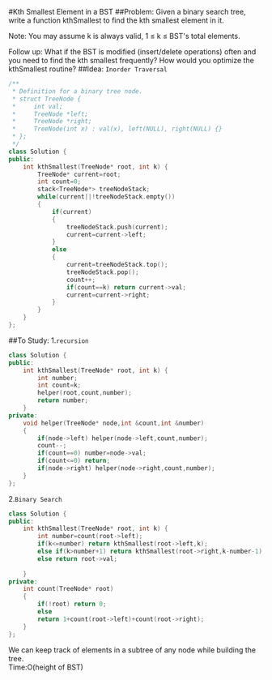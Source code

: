 #Kth Smallest Element in a BST
##Problem:
Given a binary search tree, write a function kthSmallest to find the kth smallest element in it.

Note: 
You may assume k is always valid, 1 ≤ k ≤ BST's total elements.

Follow up:
What if the BST is modified (insert/delete operations) often and you need to find the kth smallest frequently? How would you optimize the kthSmallest routine?
##Idea:
`Inorder Traversal`
```cpp
/**
 * Definition for a binary tree node.
 * struct TreeNode {
 *     int val;
 *     TreeNode *left;
 *     TreeNode *right;
 *     TreeNode(int x) : val(x), left(NULL), right(NULL) {}
 * };
 */
class Solution {
public:
    int kthSmallest(TreeNode* root, int k) {
        TreeNode* current=root;
        int count=0;
        stack<TreeNode*> treeNodeStack;
        while(current||!treeNodeStack.empty())
        {
            if(current) 
            {
                treeNodeStack.push(current);
                current=current->left;
            }
            else
            {
                current=treeNodeStack.top();
                treeNodeStack.pop();
                count++;
                if(count==k) return current->val;
                current=current->right;
            }
        }
    }
};
```
##To Study:
1.`recursion`
```cpp
class Solution {
public:
    int kthSmallest(TreeNode* root, int k) {
        int number;
        int count=k;
        helper(root,count,number);
        return number;
    }
private:
    void helper(TreeNode* node,int &count,int &number)
    {
        if(node->left) helper(node->left,count,number);
        count--;
        if(count==0) number=node->val;
        if(count<=0) return;
        if(node->right) helper(node->right,count,number);
    }
};
```
2.`Binary Search`
```cpp
class Solution {
public:
    int kthSmallest(TreeNode* root, int k) {
        int number=count(root->left);
        if(k<=number) return kthSmallest(root->left,k);
        else if(k>number+1) return kthSmallest(root->right,k-number-1);
        else return root->val;
        
    }
private:
    int count(TreeNode* root)
    {
        if(!root) return 0;
        else
        return 1+count(root->left)+count(root->right);
    }
};
```
We can keep track of elements in a subtree of any node while building the tree.   
Time:O(height of BST)
